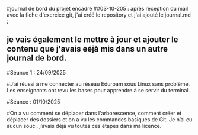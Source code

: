 #journal de bord du projet encadré
##03-10-205 : après réception du mail avec la fiche d'exercice git, j'ai créé le repository et j'ai ajouté le journal.md ;
## je vais également le mettre à jour et ajouter le contenu que j'avais eéjà mis dans un autre journal de bord.

#Séance 1 : 24/09/2025

#J’ai réussi à me connecter au réseau Eduroam sous Linux sans problème. Les enseignants ont revu les bases pour apprendre à se servir du terminal.


#Séance  : 01/10/2025

#On a vu comment se déplacer dans l'arborescence, comment créer et déplacer des dossiers et on a vu les commandes basiques de Git. Je n’ai eu aucun souci, j’avais déjà vu toutes ces étapes dans ma licence. 

